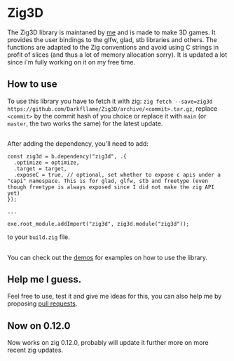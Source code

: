 # Zig3D

The Zig3D library is maintaned by [me](https://github.com/Darkfllame/) and is made to make 3D games. It provides the user bindings to the glfw, glad, stb libraries and others. The functions are adapted to the Zig conventions and avoid using C strings in profit of slices (and thus a lot of memory allocation sorry). It is updated a lot since i'm fully working on it on my free time.

## How to use

To use this library you have to fetch it with zig: `zig fetch --save=zig3d https://github.com/Darkfllame/Zig3D/archive/<commit>.tar.gz`, replace `<commit>` by the commit hash of you choice or replace it with `main` (or `master`, the two works the same) for the latest update.

##

After adding the dependency, you'll need to add:
```zig
const zig3d = b.dependency("zig3d", .{
  .optimize = optimize,
  .target = target,
  .exposeC = true, // optional, set whether to expose c apis under a "capi" namespace. This is for glad, glfw, stb and freetype (even though freetype is always exposed since I did not make the zig API yet)
});

...

exe.root_module.addImport("zig3d", zig3d.module("zig3d"));
```
to your `build.zig` file.

##

You can check out the [demos](examples/) for examples on how to use the library.

## Help me I guess.

Feel free to use, test it and give me ideas for this, you can also help me by proposing [pull requests](https://github.com/Darkfllame/Zig3D/pulls).

## Now on 0.12.0

Now works on zig 0.12.0, probably will update it further more on more recent zig updates.